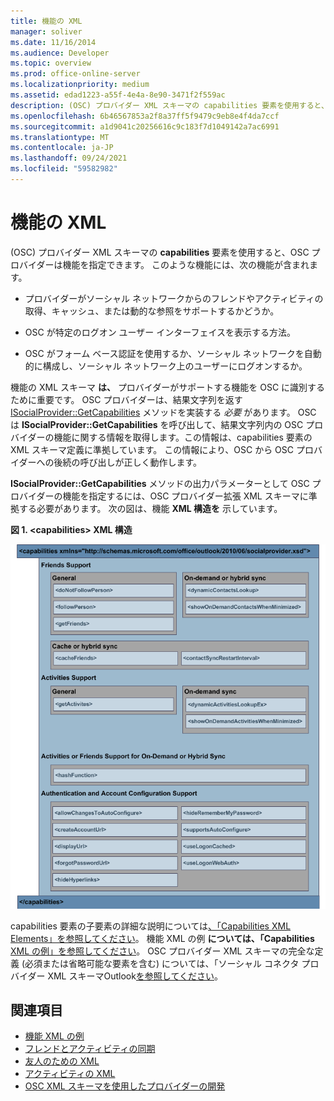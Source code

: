 ```yaml
---
title: 機能の XML
manager: soliver
ms.date: 11/16/2014
ms.audience: Developer
ms.topic: overview
ms.prod: office-online-server
ms.localizationpriority: medium
ms.assetid: edad1223-a55f-4e4a-8e90-3471f2f559ac
description: (OSC) プロバイダー XML スキーマの capabilities 要素を使用すると、OSC プロバイダーは機能を指定できます。 このような機能には、次の機能が含まれます。
ms.openlocfilehash: 6b46567853a2f8a37ff5f9479c9eb8e4f4da7ccf
ms.sourcegitcommit: a1d9041c20256616c9c183f7d1049142a7ac6991
ms.translationtype: MT
ms.contentlocale: ja-JP
ms.lasthandoff: 09/24/2021
ms.locfileid: "59582982"
---
```

# <a name="xml-for-capabilities"></a>機能の XML

(OSC) プロバイダー XML スキーマの **capabilities** 要素を使用すると、OSC プロバイダーは機能を指定できます。 このような機能には、次の機能が含まれます。 
  
- プロバイダーがソーシャル ネットワークからのフレンドやアクティビティの取得、キャッシュ、または動的な参照をサポートするかどうか。
    
- OSC が特定のログオン ユーザー インターフェイスを表示する方法。
    
- OSC がフォーム ベース認証を使用するか、ソーシャル ネットワークを自動的に構成し、ソーシャル ネットワーク上のユーザーにログオンするか。
    
機能の XML スキーマ **は、** プロバイダーがサポートする機能を OSC に識別するために重要です。 OSC プロバイダーは、結果文字列を返す [ISocialProvider::GetCapabilities](isocialprovider-getcapabilities.md) メソッドを実装する  _必要_ があります。 OSC は **ISocialProvider::GetCapabilities** を呼び出して、結果文字列内の OSC プロバイダーの機能に関する情報を取得します。この情報は、capabilities 要素の XML スキーマ定義に準拠しています。   この情報により、OSC から OSC プロバイダーへの後続の呼び出しが正しく動作します。 
  
**ISocialProvider::GetCapabilities** メソッドの出力パラメーターとして OSC プロバイダーの機能を指定するには、OSC プロバイダー拡張 XML スキーマに準拠する必要があります。 次の図は、機能 **XML 構造を** 示しています。 
  
**図 1. \<capabilities\> XML 構造**

![機能 XML の構造](media/ol14oscref_Specifyingxmlforcapabilities_image1.gif)
  
capabilities 要素の子要素の詳細な説明については[、「Capabilities XML Elements」を参照してください](capabilities-xml-elements.md)。 機能 XML の例 **については、「Capabilities** [XML の例」を参照してください](capabilities-xml-example.md)。 OSC プロバイダー XML スキーマの完全な定義 (必須または省略可能な要素を含む) については、「ソーシャル コネクタ プロバイダー XML スキーマOutlook[を参照してください](outlook-social-connector-provider-xml-schema.md)。
  
## <a name="see-also"></a>関連項目

- [機能 XML の例](capabilities-xml-example.md)  
- [フレンドとアクティビティの同期](synchronizing-friends-and-activities.md)  
- [友人のための XML](xml-for-friends.md)  
- [アクティビティの XML](xml-for-activities.md)
- [OSC XML スキーマを使用したプロバイダーの開発](developing-a-provider-with-the-osc-xml-schema.md)

